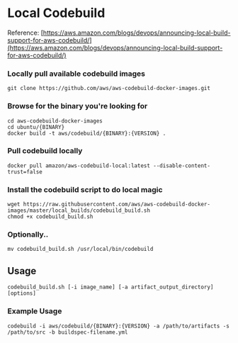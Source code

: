# Local Codebuild    
Reference: [https://aws.amazon.com/blogs/devops/announcing-local-build-support-for-aws-codebuild/](https://aws.amazon.com/blogs/devops/announcing-local-build-support-for-aws-codebuild/)

### Locally pull available codebuild images
    git clone https://github.com/aws/aws-codebuild-docker-images.git

### Browse for the binary you're looking for

    cd aws-codebuild-docker-images
    cd ubuntu/{BINARY}
    docker build -t aws/codebuild/{BINARY}:{VERSION} .

### Pull codebuild locally
    docker pull amazon/aws-codebuild-local:latest --disable-content-trust=false

### Install the codebuild script to do local magic
    wget https://raw.githubusercontent.com/aws/aws-codebuild-docker-images/master/local_builds/codebuild_build.sh
    chmod +x codebuild_build.sh

### Optionally..
    mv codebuild_build.sh /usr/local/bin/codebuild

## Usage
    codebuild_build.sh [-i image_name] [-a artifact_output_directory] [options]

### Example Usage
    codebuild -i aws/codebuild/{BINARY}:{VERSION} -a /path/to/artifacts -s /path/to/src -b buildspec-filename.yml